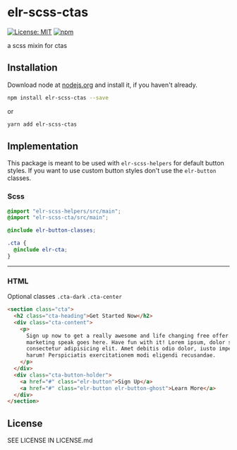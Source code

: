 # elr-scss-ctas

[![License: MIT](https://img.shields.io/badge/License-MIT-yellow.svg)](https://opensource.org/licenses/MIT)
[![npm](https://img.shields.io/npm/dm/elr-scss-ctas.svg?style=flat)](https://npmjs.com/package/elr-scss-ctas)

a scss mixin for ctas

## Installation

Download node at [nodejs.org](http://nodejs.org) and install it, if you haven't already.

```sh
npm install elr-scss-ctas --save
```

or

```sh
yarn add elr-scss-ctas
```

## Implementation

This package is meant to be used with `elr-scss-helpers` for default button styles. If you want to use custom button styles don't use the `elr-button` classes.

### Scss

```scss
@import "elr-scss-helpers/src/main";
@import "elr-scss-cta/src/main";

@include elr-button-classes;

.cta {
  @include elr-cta;
}
```

---

### HTML

Optional classes `.cta-dark` `.cta-center`

```html
<section class="cta">
  <h2 class="cta-heading">Get Started Now</h2>
  <div class="cta-content">
    <p>
      Sign up now to get a really awesome and life changing free offer. More
      marketing speak goes here. Have fun with it! Lorem ipsum, dolor sit amet
      consectetur adipisicing elit. Amet debitis odio dolor, iusto impedit
      harum! Perspiciatis exercitationem modi eligendi recusandae.
    </p>
  </div>
  <div class="cta-button-holder">
    <a href="#" class="elr-button">Sign Up</a>
    <a href="#" class="elr-button elr-button-ghost">Learn More</a>
  </div>
</section>
```

## License

SEE LICENSE IN LICENSE.md
